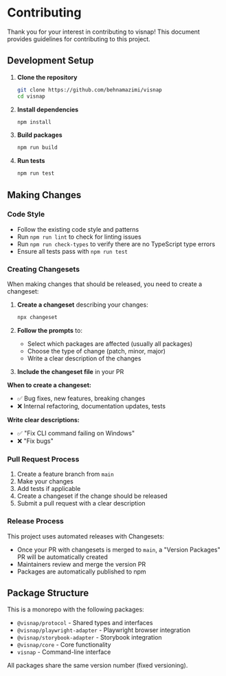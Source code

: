 # Contributing

Thank you for your interest in contributing to visnap! This document provides guidelines for contributing to this project.

## Development Setup

1. **Clone the repository**
   ```bash
   git clone https://github.com/behnamazimi/visnap
   cd visnap
   ```

2. **Install dependencies**
   ```bash
   npm install
   ```

3. **Build packages**
   ```bash
   npm run build
   ```

4. **Run tests**
   ```bash
   npm run test
   ```

## Making Changes

### Code Style

- Follow the existing code style and patterns
- Run `npm run lint` to check for linting issues
- Run `npm run check-types` to verify there are no TypeScript type errors
- Ensure all tests pass with `npm run test`

### Creating Changesets

When making changes that should be released, you need to create a changeset:

1. **Create a changeset** describing your changes:
   ```bash
   npx changeset
   ```

2. **Follow the prompts** to:
   - Select which packages are affected (usually all packages)
   - Choose the type of change (patch, minor, major)
   - Write a clear description of the changes

3. **Include the changeset file** in your PR

**When to create a changeset:**
- ✅ Bug fixes, new features, breaking changes
- ❌ Internal refactoring, documentation updates, tests

**Write clear descriptions:**
- ✅ "Fix CLI command failing on Windows"
- ❌ "Fix bugs"

### Pull Request Process

1. Create a feature branch from `main`
2. Make your changes
3. Add tests if applicable
4. Create a changeset if the change should be released
5. Submit a pull request with a clear description

### Release Process

This project uses automated releases with Changesets:

- Once your PR with changesets is merged to `main`, a "Version Packages" PR will be automatically created
- Maintainers review and merge the version PR
- Packages are automatically published to npm

## Package Structure

This is a monorepo with the following packages:

- `@visnap/protocol` - Shared types and interfaces
- `@visnap/playwright-adapter` - Playwright browser integration
- `@visnap/storybook-adapter` - Storybook integration
- `@visnap/core` - Core functionality
- `visnap` - Command-line interface

All packages share the same version number (fixed versioning).

